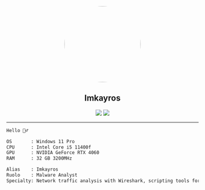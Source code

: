 <p align="center">
  <img src="https://i.imgur.com/4Eo6kJk.jpeg" width="200" height="200" style="border-radius: 50%;">
</p>

<h2 align="center">Imkayros</h2>

<p align="center">
  <img src="https://img.shields.io/badge/Malware%20Analyst-blue?style=flat-square&logo=virusTotal&logoColor=white"/>
  <img src="https://img.shields.io/badge/Network%20Traffic-blueviolet?style=flat-square&logo=wireshark&logoColor=white"/>
</p>

---

```txt
Hello 🕵️‍♂️

OS       : Windows 11 Pro
CPU      : Intel Core i5 11400f
GPU      : NVIDIA GeForce RTX 4060
RAM      : 32 GB 3200MHz

Alias    : Imkayros
Ruolo    : Malware Analyst
Specialty: Network traffic analysis with Wireshark, scripting tools for automation, malware reversing.
